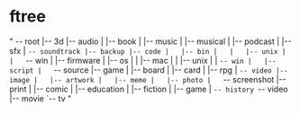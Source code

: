 # ftree
"
-- root
    |-- 3d
    |-- audio
    |   |-- book
    |   |-- music
    |   |-- musical
    |   |-- podcast
    |   |-- sfx
    |   `-- soundtrack
    |-- backup
    |-- code
    |   |-- bin
    |   |   |-- unix
    |   |   `-- win
    |   |-- firmware
    |   |-- os
    |   |   |-- mac
    |   |   |-- unix
    |   |   `-- win
    |   |-- script
    |   `-- source
    |-- game
    |   |-- board
    |   |-- card
    |   |-- rpg
    |   `-- video
    |-- image
    |   |-- artwork
    |   |-- meme
    |   |-- photo
    |   `-- screenshot
    |-- print
    |   |-- comic
    |   |-- education
    |   |-- fiction
    |   |-- game
    |   `-- history
    `-- video
        |-- movie
        `-- tv
"
